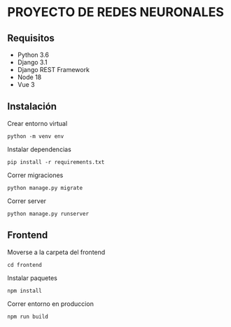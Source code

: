 # PROYECTO DE REDES NEURONALES

## Requisitos
- Python 3.6
- Django 3.1
- Django REST Framework
- Node 18
- Vue 3

## Instalación
Crear entorno virtual
```
python -m venv env
```

Instalar dependencias
```
pip install -r requirements.txt
```

Correr migraciones
```
python manage.py migrate
```

Correr server
```
python manage.py runserver
```

## Frontend
Moverse a la carpeta del frontend
```
cd frontend
```

Instalar paquetes
```
npm install
```

Correr entorno en produccion
```
npm run build
```